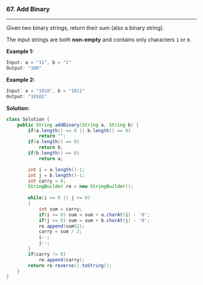 ###  67. Add Binary
---

Given two binary strings, return their sum (also a binary string).

The input strings are both **non-empty** and contains only characters `1` or `0`.

**Example 1:**

```java
Input: a = "11", b = "1"
Output: "100"
```

**Example 2:**

```java
Input: a = "1010", b = "1011"
Output: "10101"
```

**Solution:**

```java
class Solution {
    public String addBinary(String a, String b) {
        if(a.length() == 0 || b.length() == 0)
            return "";
        if(a.length() == 0)
            return b;
        if(b.length() == 0)
            return a;

        int i = a.length()-1;
        int j = b.length()-1;
        int carry = 0;
        StringBuilder re = new StringBuilder();
        
        while(i >= 0 || j >= 0)
        {
            int sum = carry;
            if(i >= 0) sum = sum + a.charAt(i) - '0';
            if(j >= 0) sum = sum + b.charAt(j) - '0';
            re.append(sum%2);
            carry = sum / 2;
            i--;
            j--;
        }
        if(carry != 0)
            re.append(carry);
        return re.reverse().toString();
    }
}
```

